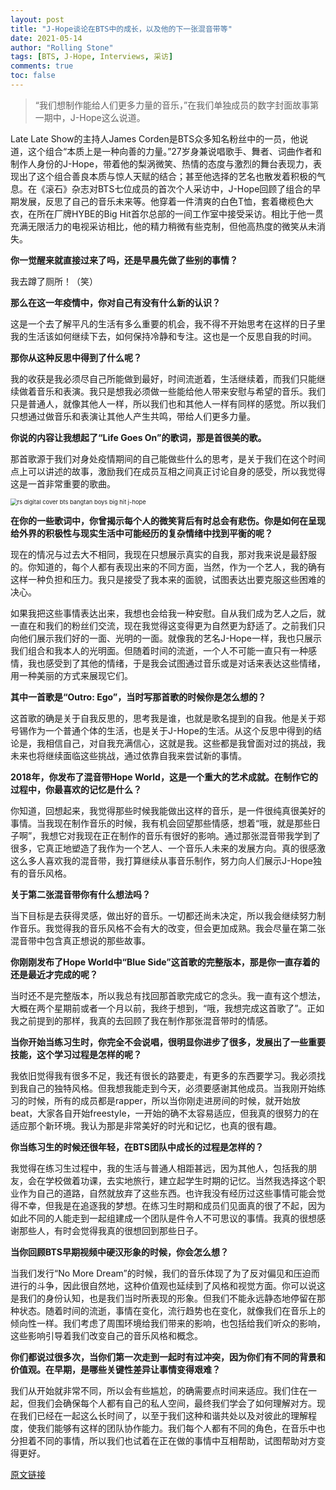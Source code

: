 ```yaml
---
layout: post
title: "J-Hope谈论在BTS中的成长，以及他的下一张混音带等"
date: 2021-05-14
author: "Rolling Stone"
tags: [BTS, J-Hope, Interviews, 采访]
comments: true
toc: false
---
```


> “我们想制作能给人们更多力量的音乐，”在我们单独成员的数字封面故事第一期中，J-Hope这么说道。

Late Late Show的主持人James Corden是BTS众多知名粉丝中的一员，他说道，这个组合“本质上是一种向善的力量。”27岁身兼说唱歌手、舞者、词曲作者和制作人身份的J-Hope，带着他的梨涡微笑、热情的态度与激烈的舞台表现力，表现出了这个组合善良本质与惊人天赋的结合；甚至他选择的艺名也散发着积极的气息。在《滚石》杂志对BTS七位成员的首次个人采访中，J-Hope回顾了组合的早期发展，反思了自己的音乐未来等。他穿着一件清爽的白色T恤，套着橄榄色大衣，在所在厂牌HYBE的Big Hit首尔总部的一间工作室中接受采访。相比于他一贯充满无限活力的电视采访相比，他的精力稍微有些克制，但他高热度的微笑从未消失。

**你一觉醒来就直接过来了吗，还是早晨先做了些别的事情？**

我去蹲了厕所！（笑）

**那么在这一年疫情中，你对自己有没有什么新的认识？**

这是一个去了解平凡的生活有多么重要的机会，我不得不开始思考在这样的日子里我的生活该如何继续下去，如何保持冷静和专注。这也是一个反思自我的时间。

**那你从这种反思中得到了什么呢？**

我的收获是我必须尽自己所能做到最好，时间流逝着，生活继续着，而我们只能继续做着音乐和表演。我只是想我必须做一些能给他人带来安慰与希望的音乐。我们只是普通人，就像其他人一样，所以我们也和其他人一样有同样的感觉。所以我们只想通过做音乐和表演让其他人产生共鸣，带给人们更多力量。

**你说的内容让我想起了“Life Goes On”的歌词，那是首很美的歌。**

那首歌源于我们对身处疫情期间的自己能做些什么的思考，是关于我们在这个时间点上可以讲述的故事，激励我们在成员互相之间真正讨论自身的感受，所以我觉得这是一首非常重要的歌曲。

<img src="https://tva1.sinaimg.cn/large/008i3skNgy1gqia06jo47j30u010enpd.jpg" alt="rs digital cover bts bangtan boys big hit j-hope" style="zoom:67%;" />

**在你的一些歌词中，你曾揭示每个人的微笑背后有时总会有悲伤。你是如何在呈现给外界的积极性与现实生活中可能经历的复杂情绪中找到平衡的呢？**

现在的情况与过去大不相同，我现在只想展示真实的自我，那对我来说是最舒服的。你知道的，每个人都有表现出来的不同方面，当然，作为一个艺人，我的确有这样一种负担和压力。我只是接受了我本来的面貌，试图表达出要克服这些困难的决心。

如果我把这些事情表达出来，我想也会给我一种安慰。自从我们成为艺人之后，就一直在和我们的粉丝们交流，现在我觉得这变得更为自然更为舒适了。之前我们只向他们展示我们好的一面、光明的一面。就像我的艺名J-Hope一样，我也只展示我们组合和我本人的光明面。但随着时间的流逝，一个人不可能一直只有一种感情，我也感受到了其他的情绪，于是我会试图通过音乐或是对话来表达这些情绪，用一种美丽的方式来展现它们。

**其中一首歌是“Outro: Ego”，当时写那首歌的时候你是怎么想的？**

这首歌的确是关于自我反思的，思考我是谁，也就是歌名提到的自我。他是关于郑号锡作为一个普通个体的生活，也是关于J-Hope的生活。从这个反思中得到的结论是，我相信自己，对自我充满信心，这就是我。这些都是我曾面对过的挑战，我未来也将继续面临这些挑战，通过依靠自我来尝试新的事情。

**2018年，你发布了混音带Hope World，这是一个重大的艺术成就。在制作它的过程中，你最喜欢的记忆是什么？**

你知道，回想起来，我觉得那些时候我能做出这样的音乐，是一件很纯真很美好的事情。当我现在制作音乐的时候，我有机会回望那些情感，想着“哦，就是那些日子啊”，我想它对我现在正在制作的音乐有很好的影响。通过那张混音带我学到了很多，它真正地塑造了我作为一个艺人、一个音乐人未来的发展方向。真的很感激这么多人喜欢我的混音带，我打算继续从事音乐制作，努力向人们展示J-Hope独有的音乐风格。

**关于第二张混音带你有什么想法吗？**

当下目标是去获得灵感，做出好的音乐。一切都还尚未决定，所以我会继续努力制作音乐。我觉得我的音乐风格不会有大的改变，但会更加成熟。我会尽量在第二张混音带中包含真正想说的那些故事。

**你刚刚发布了Hope World中“Blue Side”这首歌的完整版本，那是你一直存着的还是最近才完成的呢？**

当时还不是完整版本，所以我总有找回那首歌完成它的念头。我一直有这个想法，大概在两个星期前或者一个月以前，我终于想到，“哦，我想完成这首歌了”。正如我之前提到的那样，我真的去回顾了我在制作那张混音带时的情感。

**当你开始当练习生时，你完全不会说唱，很明显你进步了很多，发展出了一些重要技能，这个学习过程是怎样的呢？**

我依旧觉得我有很多不足，我还有很长的路要走，有更多的东西要学习。我必须找到我自己的独特风格。但我想我能走到今天，必须要感谢其他成员。当我刚开始练习的时候，所有的成员都是rapper，所以当你刚走进房间的时候，就开始放beat，大家各自开始freestyle，一开始的确不太容易适应，但我真的很努力的在适应那个新环境。我认为那是非常美好的时光和记忆，也真的很有趣。

**你当练习生的时候还很年轻，在BTS团队中成长的过程是怎样的？**

我觉得在练习生过程中，我的生活与普通人相距甚远，因为其他人，包括我的朋友，会在学校做着功课，去实地旅行，建立起学生时期的记忆。当然我选择这个职业作为自己的道路，自然就放弃了这些东西。也许我没有经历过这些事情可能会觉得不幸，但我是在追逐我的梦想。在练习生时期和成员们见面真的很了不起，因为如此不同的人能走到一起组建成一个团队是件令人不可思议的事情。我真的很想感谢那些人，有时会觉得我真的很想回到那些日子。

**当你回顾BTS早期视频中硬汉形象的时候，你会怎么想？**

当我们发行“No More Dream”的时候，我们的音乐体现了为了反对偏见和压迫而进行的斗争，因此很自然地，这种价值观也延续到了风格和视觉方面。你可以说这是我们的身份认知，也是我们当时所表现的形象。但我们不能永远静态地停留在那种状态。随着时间的流逝，事情在变化，流行趋势也在变化，就像我们在音乐上的倾向性一样。我们考虑了周围环境给我们带来的影响，也包括给我们听众的影响，这些影响引导着我们改变自己的音乐风格和概念。

**你们都说过很多次，当你们第一次走到一起时有过冲突，因为你们有不同的背景和价值观。在早期，是哪些关键性差异让事情变得艰难？**

我们从开始就非常不同，所以会有些尴尬，的确需要点时间来适应。我们住在一起，但我们会确保每个人都有自己的私人空间，最终我们学会了如何理解对方。现在我们已经在一起这么长时间了，以至于我们这种和谐共处以及对彼此的理解程度，使我们能够有这样的团队协作能力。我们每个人都有不同的角色，在音乐中也分担着不同的事情，所以我们也试着在正在做的事情中互相帮助，试图帮助对方变得更好。

[原文链接](https://www.rollingstone.com/music/music-features/bts-band-j-hope-new-music-mixtape-1167265/)